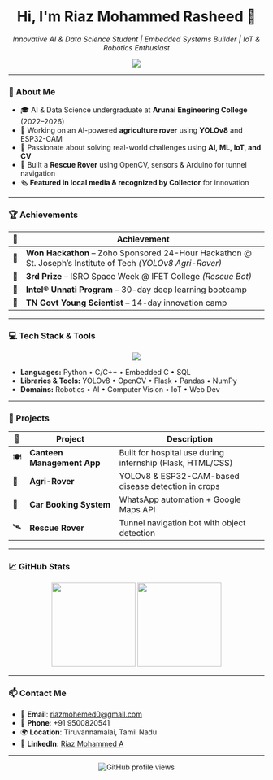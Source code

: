 <h1 align="center">Hi, I'm Riaz Mohammed Rasheed 👋</h1>
<p align="center">
  <i>Innovative AI & Data Science Student | Embedded Systems Builder | IoT & Robotics Enthusiast</i>
</p>

<p align="center">
  <img src="https://readme-typing-svg.herokuapp.com?center=true&vCenter=true&width=500&lines=AI+Engineer;IoT+Developer;;Embedded+System+Enthusiast;Full-Stack+Developer;OpenCV+Explorer;YOLO+Model+Trainer" />

---
### 🧠 About Me


- 🎓 AI & Data Science undergraduate at **Arunai Engineering College** (2022–2026)  
- 🚜 Working on an AI-powered **agriculture rover** using **YOLOv8** and ESP32-CAM  
- 🧠 Passionate about solving real-world challenges using **AI, ML, IoT, and CV**  
- 🤖 Built a **Rescue Rover** using OpenCV, sensors & Arduino for tunnel navigation  
- 🗞️ **Featured in local media & recognized by Collector** for innovation  

---

### 🏆 Achievements

| 🏅 | Achievement |
|----|-------------|
| 🥈 | **Won Hackathon** – Zoho Sponsored 24-Hour Hackathon @ St. Joseph’s Institute of Tech *(YOLOv8 Agri-Rover)* |
| 🥉 | **3rd Prize** – ISRO Space Week @ IFET College *(Rescue Bot)* |
| 🌟 | **Intel® Unnati Program** – 30-day deep learning bootcamp |
| 🔬 | **TN Govt Young Scientist** – 14-day innovation camp |

---

### 💻 Tech Stack & Tools

<p align="center">
  <img src="https://skillicons.dev/icons?i=python,cpp,c,flask,html,css,js,git,vscode,mysql,raspberrypi,arduino" />
</p>

- **Languages:** Python • C/C++ • Embedded C • SQL  
- **Libraries & Tools:** YOLOv8 • OpenCV • Flask • Pandas • NumPy  
- **Domains:** Robotics •  AI • Computer Vision  • IoT • Web Dev  

---

### 🚀 Projects

| 🌟 | Project | Description |
|----|---------|-------------|
| 🍽 | **Canteen Management App** | Built for hospital use during internship (Flask, HTML/CSS) |
| 🌿 | **Agri-Rover** | YOLOv8 & ESP32-CAM-based disease detection in crops |
| 🚗 | **Car Booking System** | WhatsApp automation + Google Maps API |
| 🛰️ | **Rescue Rover** | Tunnel navigation bot with object detection |

---

### 📈 GitHub Stats

<p align="center">
  <img src="https://github-readme-stats.vercel.app/api?username=riazmd3&show_icons=true&theme=radical" height="165" />
  <img src="https://github-readme-streak-stats.herokuapp.com/?user=riazmd3&theme=radical" height="165"/>
</p>

---


### 📫 Contact Me

- 📧 **Email**: riazmohemed0@gmail.com  
- 📱 **Phone**: +91 9500820541  
- 🌍 **Location**: Tiruvannamalai, Tamil Nadu  
- 🔗 **LinkedIn**: [Riaz Mohammed A](https://in.linkedin.com/in/riaz-mohammed-12573a262)

---

<p align="center">
  <img src="https://komarev.com/ghpvc/?username=riazmd3&style=flat-square&color=blue" alt="GitHub profile views"/>
</p>
